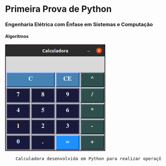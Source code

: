 <h1> Primeira Prova de Python </h1>
<h3> Engenharia Elétrica com Ênfase em Sistemas e Computação</h3>
<h4> Algoritmos </h4>
<p>

  <img src = "Calc.jpg"/>

</p>
<pre>
    Calculadora desenvolvida em Python para realizar operações básicas 
</pre>
